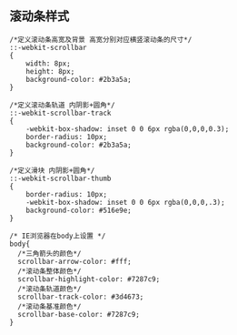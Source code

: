 ## 滚动条样式

    /*定义滚动条高宽及背景 高宽分别对应横竖滚动条的尺寸*/
    ::-webkit-scrollbar
    {
        width: 8px;
        height: 8px;
        background-color: #2b3a5a;
    }
    
    /*定义滚动条轨道 内阴影+圆角*/
    ::-webkit-scrollbar-track
    {
        -webkit-box-shadow: inset 0 0 6px rgba(0,0,0,0.3);
        border-radius: 10px;
        background-color: #2b3a5a;
    }
    
    /*定义滑块 内阴影+圆角*/
    ::-webkit-scrollbar-thumb
    {
        border-radius: 10px;
        -webkit-box-shadow: inset 0 0 6px rgba(0,0,0,.3);
        background-color: #516e9e;
    }

    /* IE浏览器在body上设置 */
    body{
      /*三角箭头的颜色*/
      scrollbar-arrow-color: #fff;
      /*滚动条整体颜色*/
      scrollbar-highlight-color: #7287c9;
      /*滚动条轨道颜色*/
      scrollbar-track-color: #3d4673;
      /*滚动条基准颜色*/
      scrollbar-base-color: #7287c9;
    }
